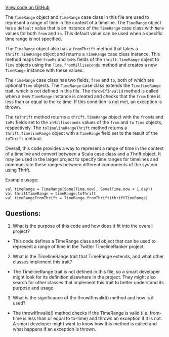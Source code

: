 [View code on GitHub](https://github.com/misbahsy/the-algorithm/timelineranker/common/src/main/scala/com/twitter/timelineranker/model/TimeRange.scala)

The `TimeRange` object and `TimeRange` case class in this file are used to represent a range of time in the context of a timeline. The `TimeRange` object has a `default` value that is an instance of the `TimeRange` case class with `None` values for both `from` and `to`. This default value can be used when a specific time range is not specified.

The `TimeRange` object also has a `fromThrift` method that takes a `thrift.TimeRange` object and returns a `TimeRange` case class instance. This method maps the `fromMs` and `toMs` fields of the `thrift.TimeRange` object to `Time` objects using the `Time.fromMilliseconds` method and creates a new `TimeRange` instance with these values.

The `TimeRange` case class has two fields, `from` and `to`, both of which are optional `Time` objects. The `TimeRange` case class extends the `TimelineRange` trait, which is not defined in this file. The `throwIfInvalid` method is called when a new `TimeRange` instance is created and checks that the `from` time is less than or equal to the `to` time. If this condition is not met, an exception is thrown.

The `toThrift` method returns a `thrift.TimeRange` object with the `fromMs` and `toMs` fields set to the `inMilliseconds` values of the `from` and `to` `Time` objects, respectively. The `toTimelineRangeThrift` method returns a `thrift.TimelineRange` object with a `TimeRange` field set to the result of the `toThrift` method.

Overall, this code provides a way to represent a range of time in the context of a timeline and convert between a Scala case class and a Thrift object. It may be used in the larger project to specify time ranges for timelines and communicate these ranges between different components of the system using Thrift. 

Example usage:
```
val timeRange = TimeRange(Some(Time.now), Some(Time.now + 1.day))
val thriftTimeRange = timeRange.toThrift
val timeRangeFromThrift = TimeRange.fromThrift(thriftTimeRange)
```
## Questions: 
 1. What is the purpose of this code and how does it fit into the overall project?
- This code defines a TimeRange class and object that can be used to represent a range of time in the Twitter TimelineRanker project.

2. What is the TimelineRange trait that TimeRange extends, and what other classes implement this trait?
- The TimelineRange trait is not defined in this file, so a smart developer might look for its definition elsewhere in the project. They might also search for other classes that implement this trait to better understand its purpose and usage.

3. What is the significance of the throwIfInvalid() method and how is it used?
- The throwIfInvalid() method checks if the TimeRange is valid (i.e. from-time is less than or equal to to-time) and throws an exception if it is not. A smart developer might want to know how this method is called and what happens if an exception is thrown.